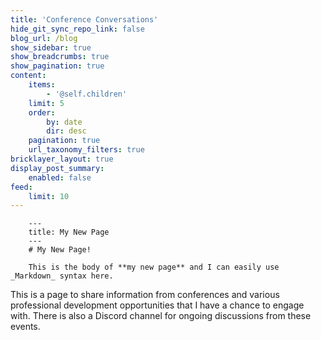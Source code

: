 ```yaml
---
title: 'Conference Conversations'
hide_git_sync_repo_link: false
blog_url: /blog
show_sidebar: true
show_breadcrumbs: true
show_pagination: true
content:
    items:
        - '@self.children'
    limit: 5
    order:
        by: date
        dir: desc
    pagination: true
    url_taxonomy_filters: true
bricklayer_layout: true
display_post_summary:
    enabled: false
feed:
    limit: 10
---
```


        ---
        title: My New Page
        ---
        # My New Page!

        This is the body of **my new page** and I can easily use _Markdown_ syntax here.
        
        

This is a page to share information from conferences and various professional development opportunities that I have a chance to engage with. There is also a Discord channel for ongoing discussions from these events.
